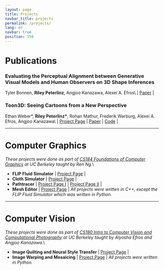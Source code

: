 ```yaml
---
layout: page
title: Projects
navbar_title: projects
permalink: /projects/
lang: en
navbar: true
position: 150
---
```


# Publications

### Evaluating the Perceptual Alignment between Generative Visual Models and Human Observers on 3D Shape Inferences
Tyler Bonnen, __Riley Peterlinz__, Angjoo Kanazawa, Alexei A. Efros\\
\| [Paper](https://2024.ccneuro.org/poster/?id=584) \|

### Toon3D: Seeing Cartoons from a New Perspective
Ethan Weber\*, __Riley Peterlinz\*__, Rohan Mathur, Frederik Warburg, Alexei A. Efros, Angjoo Kanazawa\\
\| [Project Page](https://toon3d.studio) \| [Paper](https://arxiv.org/abs/2405.10320) \| [Code](https://github.com/ethanweber/toon3d) \|

___
# Computer Graphics
*These projects were done as part of [CS184 Foundations of Computer Graphics](https://www2.eecs.berkeley.edu/Courses/CS184/) at UC Berkeley taught by Ren Ng.*\\
- **FLIP Fluid Simulator** \| [Project Page](https://cal-cs184-student.github.io/project-webpages-sp23-CardiacMangoes/finalProject/index.html) \|
- **Cloth Simulator** \| [Project Page](https://cal-cs184-student.github.io/project-webpages-sp23-CardiacMangoes/proj4/index.html) \|
- **Pathtracer** \| [Project Page I](https://cal-cs184-student.github.io/project-webpages-sp23-CardiacMangoes/proj3-1/index.html) \| [Project Page II](https://cal-cs184-student.github.io/project-webpages-sp23-CardiacMangoes/proj3-2/index.html) \|
- **Mesh Editor** \| [Project Page](https://cal-cs184-student.github.io/project-webpages-sp23-CardiacMangoes/proj2/index.html) \|
*All projects were written in C++, except the FLIP Fluid Simulator which was written in Python.*

___
# Computer Vision
*These projects were done as part of [CS180 Intro to Computer Vision and Computational Photography](https://www2.eecs.berkeley.edu/Courses/CS180/) at UC Berkeley taught by Alyosha Efros and Angjoo Kanazawa.*\\
- **Image Quilting and Neural Style Transfer** \| [Project Page](/assets/style.html) \|
- **Image Warping and Mosaicing** \| [Project Page](/assets/proj4.html) \|
*All projects were written in Python.*